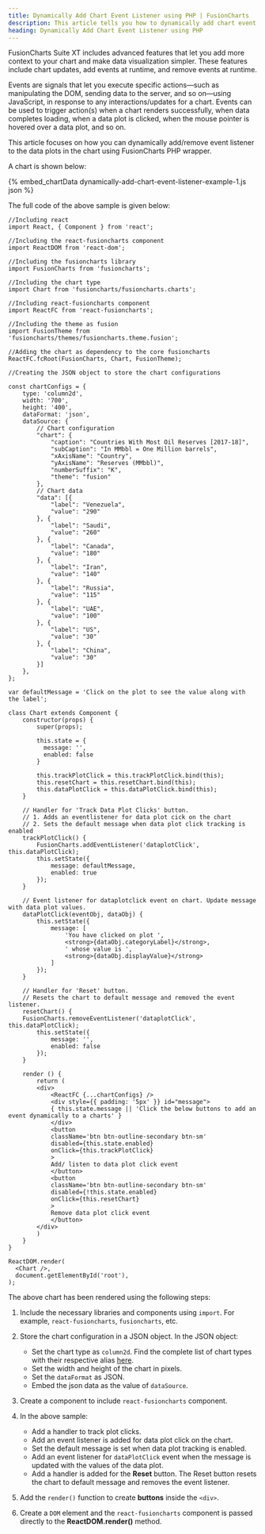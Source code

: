 ```yaml
---
title: Dynamically Add Chart Event Listener using PHP | FusionCharts
description: This article tells you how to dynamically add chart event listener to your chart using PHP.
heading: Dynamically Add Chart Event Listener using PHP
---
```


FusionCharts Suite XT includes advanced features that let you add more context to your chart and make data visualization simpler. These features include chart updates, add events at runtime, and remove events at runtime.

Events are signals that let you execute specific actions—such as manipulating the DOM, sending data to the server, and so on—using JavaScript, in response to any interactions/updates for a chart. Events can be used to trigger action(s) when a chart renders successfully, when data completes loading, when a data plot is clicked, when the mouse pointer is hovered over a data plot, and so on.

This article focuses on how you can dynamically add/remove event listener to the data plots in the chart using FusionCharts PHP wrapper.

A chart is shown below:

{% embed_chartData dynamically-add-chart-event-listener-example-1.js json %}

The full code of the above sample is given below:

```
//Including react
import React, { Component } from 'react';

//Including the react-fusioncharts component
import ReactDOM from 'react-dom';

//Including the fusioncharts library
import FusionCharts from 'fusioncharts';

//Including the chart type
import Chart from 'fusioncharts/fusioncharts.charts';

//Including react-fusioncharts component
import ReactFC from 'react-fusioncharts';

//Including the theme as fusion
import FusionTheme from 'fusioncharts/themes/fusioncharts.theme.fusion';

//Adding the chart as dependency to the core fusioncharts
ReactFC.fcRoot(FusionCharts, Chart, FusionTheme);

//Creating the JSON object to store the chart configurations

const chartConfigs = {
	type: 'column2d',
	width: '700',
	height: '400',
	dataFormat: 'json',
	dataSource: {
		// Chart configuration
		"chart": {
			"caption": "Countries With Most Oil Reserves [2017-18]",
			"subCaption": "In MMbbl = One Million barrels",
			"xAxisName": "Country",
			"yAxisName": "Reserves (MMbbl)",
			"numberSuffix": "K",
			"theme": "fusion"
		},
		// Chart data
		"data": [{
			"label": "Venezuela",
			"value": "290"
		}, {
			"label": "Saudi",
			"value": "260"
		}, {
			"label": "Canada",
			"value": "180"
		}, {
			"label": "Iran",
			"value": "140"
		}, {
			"label": "Russia",
			"value": "115"
		}, {
			"label": "UAE",
			"value": "100"
		}, {
			"label": "US",
			"value": "30"
		}, {
			"label": "China",
			"value": "30"
		}]
	},
};

var defaultMessage = 'Click on the plot to see the value along with the label';

class Chart extends Component {
	constructor(props) {
		super(props);

	    this.state = {
	      message: '',
	      enabled: false
	    }

	    this.trackPlotClick = this.trackPlotClick.bind(this);
	    this.resetChart = this.resetChart.bind(this);
	    this.dataPlotClick = this.dataPlotClick.bind(this);
	}

	// Handler for 'Track Data Plot Clicks' button.
	// 1. Adds an eventlistener for data plot cick on the chart
	// 2. Sets the default message when data plot click tracking is enabled
	trackPlotClick() {
    	FusionCharts.addEventListener('dataplotClick', this.dataPlotClick);
    	this.setState({
			message: defaultMessage,
			enabled: true
    	});
  	}

	// Event listener for dataplotclick event on chart. Update message with data plot values.
	dataPlotClick(eventObj, dataObj) {
    	this.setState({
			message: [
				'You have clicked on plot ',
				<strong>{dataObj.categoryLabel}</strong>,
				' whose value is ',
				<strong>{dataObj.displayValue}</strong>
			]
		});
	}

	// Handler for 'Reset' button.
	// Resets the chart to default message and removed the event listener.
	resetChart() {
	FusionCharts.removeEventListener('dataplotClick', this.dataPlotClick);
    	this.setState({
			message: '',
			enabled: false
    	});
  	}

  	render () {
    	return (
      	<div>
        	<ReactFC {...chartConfigs} />
        	<div style={{ padding: '5px' }} id="message">
          	{ this.state.message || 'Click the below buttons to add an event dynamically to a charts' }
        	</div>
        	<button
          	className='btn btn-outline-secondary btn-sm'
          	disabled={this.state.enabled}
          	onClick={this.trackPlotClick}
        	>
          	Add/ listen to data plot click event
        	</button>
        	<button
          	className='btn btn-outline-secondary btn-sm'
          	disabled={!this.state.enabled}
          	onClick={this.resetChart}
        	>
          	Remove data plot click event
        	</button>
      	</div>
    	)
  	}
}

ReactDOM.render(
  <Chart />,
  document.getElementById('root'),
);
```

The above chart has been rendered using the following steps:

1. Include the necessary libraries and components using `import`. For example, `react-fusioncharts`, `fusioncharts`, etc.

2. Store the chart configuration in a JSON object. In the JSON object:
    * Set the chart type as `column2d`. Find the complete list of chart types with their respective alias [here](https://www.fusioncharts.com/dev/chart-guide/list-of-charts).
    * Set the width and height of the chart in pixels. 
    * Set the `dataFormat` as JSON.
    * Embed the json data as the value of `dataSource`.

3. Create a component to include `react-fusioncharts` component.

4. In the above sample:
	* Add a handler to track plot clicks.
	* Add an event listener is added for data plot click on the chart.
	* Set the default message is set when data plot tracking is enabled.
	* Add an event listener for `dataPlotClick` event when the message is updated with the values of the data plot.
	* Add a handler is added for the **Reset** button. The Reset button resets the chart to default message and removes the event listener.

5. Add the `render()` function to create **buttons** inside the `<div>`.

6. Create a `DOM` element and the `react-fusioncharts` component is passed directly to the **ReactDOM.render()** method.